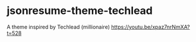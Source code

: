 # jsonresume-theme-techlead
A theme inspired by Techlead (millionaire) https://youtu.be/xpaz7nrNmXA?t=528
